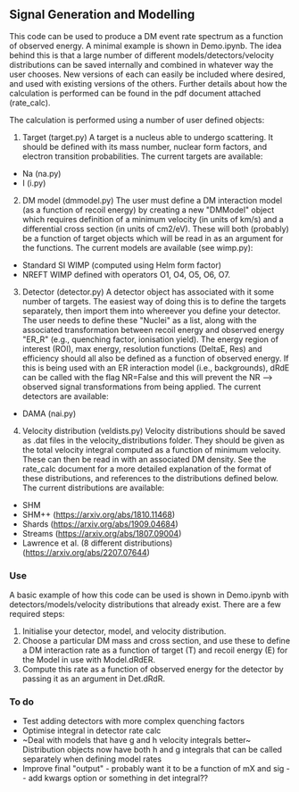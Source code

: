 ## Signal Generation and Modelling

This code can be used to produce a DM event rate spectrum as a function of observed energy. A minimal example is shown in Demo.ipynb. The idea behind this is that a large number of different models/detectors/velocity distributions can be saved internally and combined in whatever way the user chooses. New versions of each can easily be included where desired, and used with existing versions of the others.
Further details about how the calculation is performed can be found in the pdf document attached (rate_calc).

The calculation is performed using a number of user defined objects:

1. Target (target.py)
A target is a nucleus able to undergo scattering. It should be defined with its mass number, nuclear form factors, and electron transition probabilities.
The current targets are available:
- Na (na.py)
- I (i.py)

2. DM model (dmmodel.py)
The user must define a DM interaction model (as a function of recoil energy) by creating a new "DMModel" object which requires definition of a minimum velocity (in units of km/s) and a differential cross section (in units of cm2/eV). These will both (probably) be a function of target objects which will be read in as an argument for the functions.
The current models are available (see wimp.py):
- Standard SI WIMP (computed using Helm form factor)
- NREFT WIMP defined with operators O1, O4, O5, O6, O7.

3. Detector (detector.py)
A detector object has associated with it some number of targets. The easiest way of doing this is to define the targets separately, then import them into whereever you define your detector. The user needs to define these "Nuclei" as a list, along with the associated transformation between recoil energy and observed energy "ER_R" (e.g., quenching factor, ionisation yield). The energy region of interest (ROI), max energy, resolution functions (DeltaE, Res) and efficiency should all also be defined as a function of observed energy.
If this is being used with an ER interaction model (i.e., backgrounds), dRdE can be called with the flag NR=False and this will prevent the NR --> observed signal transformations from being applied.
The current detectors are available:
- DAMA (nai.py)

4. Velocity distribution (veldists.py)
Velocity distributions should be saved as .dat files in the velocity_distributions folder. They should be given as the total velocity integral computed as a function of minimum velocity. These can then be read in with an associated DM density. See the rate_calc document for a more detailed explanation of the format of these distributions, and references to the distributions defined below.
The current distributions are available:
- SHM
- SHM++ (https://arxiv.org/abs/1810.11468)
- Shards (https://arxiv.org/abs/1909.04684)
- Streams (https://arxiv.org/abs/1807.09004)
- Lawrence et al. (8 different distributions) (https://arxiv.org/abs/2207.07644)

### Use
A basic example of how this code can be used is shown in Demo.ipynb with detectors/models/velocity distributions that already exist. There are a few required steps:
1. Initialise your detector, model, and velocity distribution.
2. Choose a particular DM mass and cross section, and use these to define a DM interaction rate as a function of target (T) and recoil energy (E) for the Model in use with Model.dRdER.
3. Compute this rate as a function of observed energy for the detector by passing it as an argument in Det.dRdR.

### To do
- Test adding detectors with more complex quenching factors
- Optimise integral in detector rate calc
- ~Deal with models that have g and h velocity integrals better~ Distribution objects now have both h and g integrals that can be called separately when defining model rates
- Improve final "output" - probably want it to be a function of mX and sig -- add kwargs option or something in det integral??